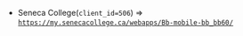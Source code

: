  - Seneca College(`client_id=506`) => [`https://my.senecacollege.ca/webapps/Bb-mobile-bb_bb60/`](https://my.senecacollege.ca/webapps/Bb-mobile-bb_bb60/)
